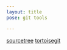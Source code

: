 ```yaml
---
layout: title
pose: git tools

---
```


[sourcetree](https://www.sourcetreeapp.com/)
[tortoisegit](https://tortoisegit.org/)
